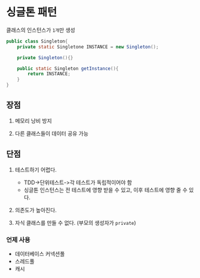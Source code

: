 # 싱글톤 패턴
클래스의 인스턴스가 `1개`만 생성

```java
public class Singleton{
    private static Singletone INSTANCE = new Singleton();

    private Singleton(){}

    public static Singleton getInstance(){
        return INSTANCE;
    }
}
```

## 장점
1. 메모리 낭비 방지
   
2. 다른 클래스들이 데이터 공유 가능

## 단점
1. 테스트하기 어렵다.
   - TDD->단위테스트->각 테스트가 독립적이어야 함
   - 싱글톤 인스턴스는 전 테스트에 영향 받을 수 있고, 이후 테스트에 영향 줄 수 있다.

2. 의존도가 높아진다.

3. 자식 클래스를 만들 수 없다. (부모의 생성자가 `private`)

### 언제 사용
- 데이터베이스 커넥션풀
- 스레드풀
- 캐시